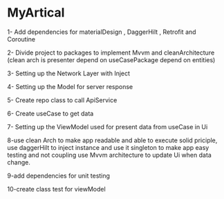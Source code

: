 # MyArtical
1- Add dependencies for materialDesign , DaggerHilt , Retrofit and Coroutine

2- Divide project to packages to implement Mvvm and cleanArchitecture (clean arch is presenter depend on useCasePackage depend on entities)

3- Setting up the Network Layer with Inject

4- Setting up the Model for server response

5- Create repo class to call ApiService

6- Create useCase to get data

7- Setting up the ViewModel used for present data from useCase in Ui

8-use clean Arch to make app readable and able to execute solid priciple, use daggerHilt to inject instance and use it singleton to make app easy testing and not coupling use Mvvm architecture to update Ui when data change.

9-add dependencies for unit testing

10-create class test for viewModel
